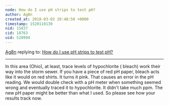 ```yaml
---
node: How do I use pH strips to test pH?
author: Ag8n
created_at: 2018-03-03 20:48:50 +0000
timestamp: 1520110130
nid: 15837
cid: 18763
uid: 520994
---
```




[Ag8n](../profile/Ag8n) replying to: [How do I use pH strips to test pH?](../notes/warren/02-28-2018/how-do-i-use-ph-strips-to-test-ph)

----
In this area (Ohio), at least, trace levels of hypochlorite  ( bleach) work their way into the storm sewer.  If you have a piece of red pH paper, bleach acts like it would on red shirts.  It turns it pink. That causes an error in the pH reading.  We would double check with a pH meter when something seemed wrong and eventually traced it to hypochlorite.  It didn't take much ppm.
The new pH paper might be better than what I used.  So please see how your results track now.